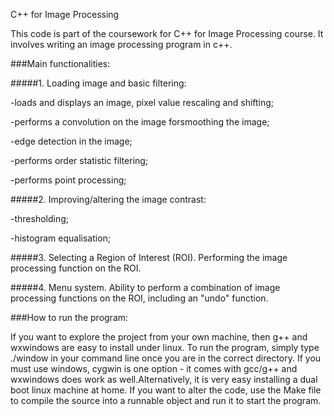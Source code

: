 C++ for Image Processing

This code is part of the coursework for C++ for Image Processing course. It involves writing an image processing program in c++.

###Main functionalities:

#####1. Loading image and basic filtering:

-loads and displays an image, pixel value rescaling and shifting;

-performs a convolution on the image forsmoothing the image;

-edge detection in the image;

-performs order statistic filtering;

-performs point processing;

#####2. Improving/altering the image contrast:

-thresholding;

-histogram equalisation;

#####3. Selecting a Region of Interest (ROI). Performing the image processing function on the ROI.

#####4. Menu system. Ability to perform a combination of image processing functions on the ROI, including an "undo" function.

###How to run the program:

If you want to explore the project from your own machine, then g++ and wxwindows are easy to install under linux. To run the program, simply type ./window in your command line once you are in the correct directory. If you must use windows, cygwin is one option - it comes with gcc/g++ and wxwindows does work as well.Alternatively, it is very easy installing a dual boot linux machine at home. If you want to alter the code, use the Make file to compile the source into a runnable object and run it to start the program.
